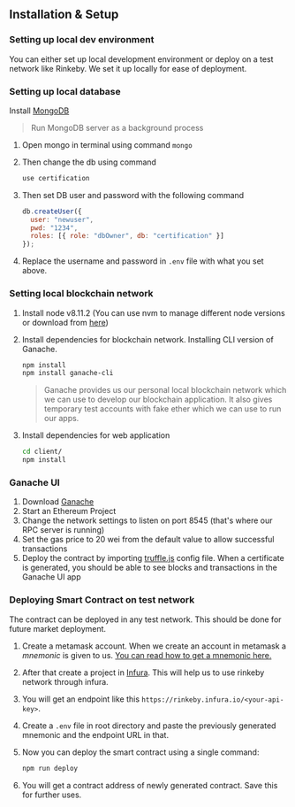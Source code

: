 ## Installation & Setup

### Setting up local dev environment

You can either set up local development environment or deploy on a test network like Rinkeby. We set it up locally for ease of deployment.

### Setting up local database

Install [MongoDB](https://docs.mongodb.com/manual/installation/)

> Run MongoDB server as a background process

1. Open mongo in terminal using command `mongo`

2. Then change the db using command

   ```bash
   use certification
   ```

3. Then set DB user and password with the following command

   ```javascript
   db.createUser({
     user: "newuser",
     pwd: "1234",
     roles: [{ role: "dbOwner", db: "certification" }]
   });
   ```

4. Replace the username and password in  `.env` file with what you set above.

### Setting local blockchain network

1. Install node v8.11.2 (You can use nvm to manage different node versions or download from [here](https://nodejs.org/download/release/v8.11.2/))

2. Install dependencies for blockchain network. Installing CLI version of Ganache.

    ```bash
    npm install
    npm install ganache-cli
    ```

   > Ganache provides us our personal local blockchain network which we can use to develop our blockchain application. It also gives temporary test accounts with fake ether which we can use to run our apps.

3. Install dependencies for web application

    ```bash
    cd client/
    npm install
    ```

### Ganache UI

1. Download [Ganache](https://www.trufflesuite.com/ganache)
2. Start an Ethereum Project
3. Change the network settings to listen on port 8545 (that's where our RPC server is running)
4. Set the gas price to 20 wei from the default value to allow successful transactions
5. Deploy the contract by importing [truffle.js](https://github.com/Sumaid/certnet/blob/main/truffle.js) config file. When a certificate is generated, you should be able to see blocks and transactions in the Ganache UI app


### Deploying Smart Contract on test network

The contract can be deployed in any test network. This should be done for future market deployment.

1. Create a metamask account. When we create an account in metamask a _mnemonic_ is given to us. [You can read how to get a mnemonic here.](https://support.dex.top/hc/en-us/articles/360004125614-How-to-Create-Mnemonic-Phrase-with-MetaMask-)

2. After that create a project in [Infura](https://infura.io). This will help us to use rinkeby network through infura.

3. You will get an endpoint like this `https://rinkeby.infura.io/<your-api-key>`.

4. Create a `.env` file in root directory and paste the previously generated mnemonic and the endpoint URL in that.

5. Now you can deploy the smart contract using a single command:

   ```BASH
   npm run deploy
   ```

6. You will get a contract address of newly generated contract. Save this for further uses.
